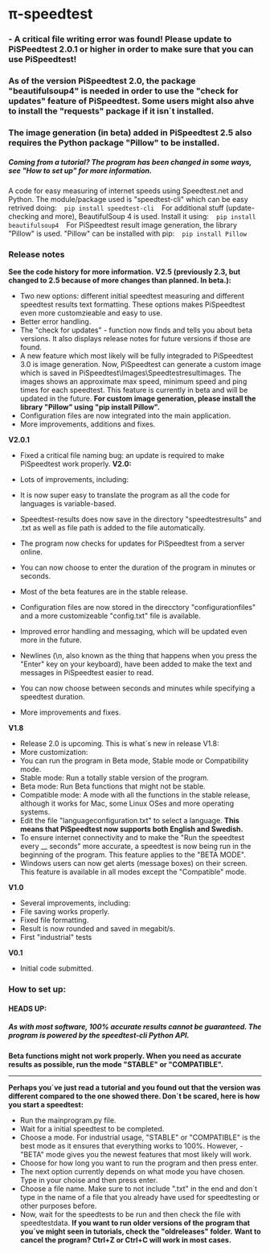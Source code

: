 # π-speedtest

### - A critical file writing error was found! Please update to PiSPeedtest 2.0.1 or higher in order to make sure that you can use PiSpeedtest!
### As of the version PiSpeedtest 2.0, the package "beautifulsoup4" is needed in order to use the "check for updates" feature of PiSpeedtest. Some users might also ahve to install the "requests" package if it isn´t installed.

### The image generation (in beta) added in PiSpeedtest 2.5 also requires the Python package "Pillow" to be installed.

##### Coming from a tutorial? The program has been changed in some ways, see "How to set up" for more information.
A code for easy measuring of internet speeds using Speedtest.net and Python. The module/package used is "speedtest-cli" which can be easy retrived doing:
` ` `
pip install speedtest-cli
 ` ` `
 For additional stuff (update-checking and more), BeautifulSoup 4 is used. Install it using:
  ` ` `
  pip install beautifulsoup4
   ` ` `
  For PiSpeedtest result image generation, the library "Pillow" is used. "Pillow" can be installed with pip:
  ` ` `
  pip install Pillow
   ` ` `
### Release notes
**See the code history for more information.**
**V2.5 (previously 2.3, but changed to 2.5 because of more changes than planned. In beta.):**

- Two new options: different initial speedtest measuring and different speedtest results text formatting. These options
makes PiSpeedtest even more customzieable and easy to use.
- Better error handling.
- The "check for updates" - function now finds and tells you about beta versions. It also displays release notes for future versions if those are found.
- A new feature which most likely will be fully integraded to PiSpeedtest 3.0 is image generation. Now, PiSpeedtest can generate a custom image which is saved in PiSpeedtest\Images\Speedtestresultimages. The images shows an approximate max speed, minimum speed and ping times  for each speedtest. This feature is currently in beta and will be updated in the future. **For custom image generation, please install the library "Pillow" using "pip install Pillow".**
- Configuration files are now integrated into the main application.
- More improvements, additions and fixes.

**V2.0.1**
- Fixed a critical file naming bug: an update is required to make PiSpeedtest work properly.
**V2.0:**
- Lots of improvements, including:

 - It is now super easy to translate the program as all the code for languages is variable-based.
 - Speedtest-results does now save in the directory "speedtestresults" and .txt as well as file path is added to the file automatically.
 - The program now checks for updates for PiSpeedtest from a server online.
 - You can now choose to enter the duration of the program in minutes or seconds.
 - Most of the beta features are in the stable release.
 - Configuration files are now stored in the direcctory "configurationfiles" and a more customizeable "config.txt" file is available.
 - Improved error handling and messaging, which will be updated even more in the future.
 - Newlines (\n, also known as the thing that happens when you press the "Enter" key on your keyboard), have been added to make the text and messages in PiSpeedtest easier to read.
 
 - You can now choose between seconds and minutes while specifying a speedtest duration.
 - More improvements and fixes.

**V1.8**
- Release 2.0 is upcoming. This is what´s new in release V1.8:
- More customization:
 - You can run the program in Beta mode, Stable mode or Compatibility mode.
  - Stable mode: Run a totally stable version of the program.
  - Beta mode: Run Beta functions that might not be stable.
  - Compatible mode: A mode with all the functions in the stable release, although it works for Mac, some Linux OSes and more operating  systems.
 - Edit the file "languageconfiguration.txt" to select a language. **This means that PiSpeedtest now supports both English and Swedish.**
 - To ensure internet connectivity and to make the "Run the speedtest every __ seconds" more accurate, a speedtest is now being run in the beginning of the program. This feature applies to the "BETA MODE".
 - Windows users can now get alerts (message boxes) on their screen. This feature is available in all modes except the "Compatible" mode.
 
**V1.0**
- Several improvements, including:
 - File saving works properly.
 - Fixed file formatting.
 - Result is now rounded and saved in megabit/s.
- First "industrial" tests


**V0.1**
- Initial code submitted.

### How to set up:
#### HEADS UP:
##### As with most software, 100% accurate results cannot be guaranteed. The program is powered by the speedtest-cli Python API.
**Beta functions might not work properly. When you need as accurate results as possible, run the mode "STABLE" or "COMPATIBLE".**
___________________________________________
**Perhaps you´ve just read a tutorial and you found out that the version was different compared to the one showed there. Don´t be scared, here is how you start a speedtest:**

- Run the mainprogram.py file.
- Wait for a initial speedtest to be completed.
- Choose a mode. For industrial usage, "STABLE" or "COMPATIBLE" is the best mode as it ensures that everything works to 100%. However, - "BETA" mode gives you the newest features that most likely will work.
- Choose for how long you want to run the program and then press enter.
- The next option currently depends on what mode you have chosen. Type in your choise and then press enter.
- Choose a file name. Make sure to not include ".txt" in the end and don´t type in the name of a file that you already have used for speedtesting or other purposes before.
- Now, wait for the speedtests to be run and then check the file with speedtestdata.
**If you want to run older versions of the program that you´ve might seen in tutorials, check the "oldreleases" folder.**
**Want to cancel the program? Ctrl+Z or Ctrl+C will work in most cases.**
